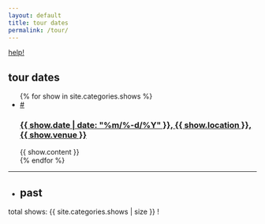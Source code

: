 ```yaml
---
layout: default
title: tour dates
permalink: /tour/
---
```

<p class="help"><a href="/2022/12/06/show-project">help!</a></p>
<h2>tour dates</h2>
<ul class="future-container">
{% for show in site.categories.shows %}
<li class="show">
<a class="anchor" id="{{ show.date | date: "%m%-d%Y" }}" name="{{ show.date | date: "%m%-d%Y" }}" href="#{{ show.date | date: "%m%-d%Y" }}">#</a>
<h3><a href="{{ show.url }}"><span class="date">{{ show.date | date: "%m/%-d/%Y" }}</span>, <span class="location">{{ show.location }}</span>, {{ show.venue }}</a></h3>
{{ show.content }}
</li>
{% endfor %}
</ul>
<hr />
<ul class="past-container">
<li><h2>past</h2></li>
</ul>
total shows: {{ site.categories.shows | size }}  !

<!-- sorts the shows based on date -->
<script src="/assets/js/shows.js" type="text/javascript"></script>
